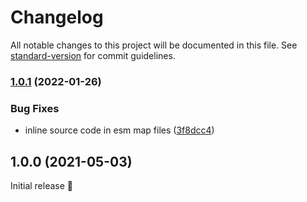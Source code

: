 # Changelog

All notable changes to this project will be documented in this file. See [standard-version](https://github.com/conventional-changelog/standard-version) for commit guidelines.

### [1.0.1](https://github.com/robingenz/capacitor-android-dark-mode-support/compare/v1.0.0...v1.0.1) (2022-01-26)


### Bug Fixes

* inline source code in esm map files ([3f8dcc4](https://github.com/robingenz/capacitor-android-dark-mode-support/commit/3f8dcc473ef4119021371c8d3604687a6eb5072b))

## 1.0.0 (2021-05-03)

Initial release 🎉
